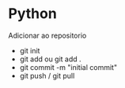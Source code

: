 # Python

Adicionar ao repositorio
- git init
- git add ou git add .
- git commit -m "initial commit"
- git push / git pull
